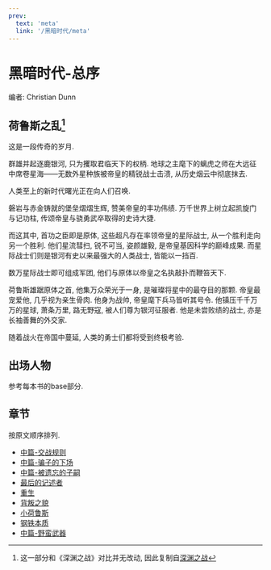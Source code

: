 ```yaml
---
prev:
  text: 'meta'
  link: '/黑暗时代/meta'
---
```


# 黑暗时代-总序

编者: Christian Dunn

## 荷鲁斯之乱[^1]

这是一段传奇的岁月.

群雄并起逐鹿银河, 只为攫取君临天下的权柄. 地球之主麾下的螭虎之师在大远征中席卷星海——无数外星种族被帝皇的精锐战士击溃, 从历史烟云中彻底抹去.

人类至上的新时代曙光正在向人们召唤.

磐岩与赤金铸就的堡垒熠熠生辉, 赞美帝皇的丰功伟绩. 万千世界上树立起凯旋门与记功柱, 传颂帝皇与骁勇武卒取得的史诗大捷.

而这其中, 首功之臣即是原体, 这些超凡存在率领帝皇的星际战士, 从一个胜利走向另一个胜利. 他们星流彗扫, 锐不可当, 姿颜雄毅, 是帝皇基因科学的巅峰成果. 而星际战士们则是银河有史以来最强大的人类战士, 皆能以一挡百.

数万星际战士即可组成军团, 他们与原体以帝皇之名执敲扑而鞭笞天下.

荷鲁斯雄踞原体之首, 他集万众荣光于一身, 是璀璨将星中的最夺目的那颗. 帝皇最宠爱他, 几乎视为亲生骨肉. 他身为战帅, 帝皇麾下兵马皆听其号令. 他镇压千千万万的星球, 萧条万里, 路无野寇, 被人们尊为银河征服者. 他是未尝败绩的战士, 亦是长袖善舞的外交家.

随着战火在帝国中蔓延, 人类的勇士们都将受到终极考验.

## 出场人物

参考每本书的base部分.

## 章节

按原文顺序排列.

+ [中篇-交战规则](/黑暗时代/交战规则/meta)
+ [中篇-骗子的下场](/黑暗时代/骗子的下场/meta)
+ [中篇-被遗忘的子嗣](/黑暗时代/被遗忘的子嗣/meta)
+ [最后的记述者](/黑暗时代/最后的记述者/meta)
+ [重生](/黑暗时代/重生/meta)
+ [背叛之貌](/黑暗时代/背叛之貌/meta)
+ [小荷鲁斯](/黑暗时代/小荷鲁斯/meta)
+ [钢铁本质](/黑暗时代/钢铁本质/meta)
+ [中篇-野蛮武器](/黑暗时代/野蛮武器/meta)

[^1]: 这一部分和《深渊之战》对比并无改动, 因此复制自[深渊之战](/深渊之战/base)
